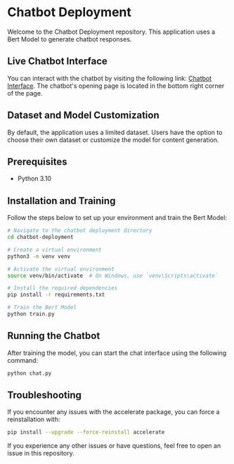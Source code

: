 # Chatbot Deployment

Welcome to the Chatbot Deployment repository. This application uses a Bert Model to generate chatbot responses.

## Live Chatbot Interface

You can interact with the chatbot by visiting the following link: [Chatbot Interface](https://bertbasechatbot.ngrok.io ). The chatbot's opening page is located in the bottom right corner of the page.

## Dataset and Model Customization

By default, the application uses a limited dataset. Users have the option to choose their own dataset or customize the model for content generation.

## Prerequisites

- Python 3.10

## Installation and Training

Follow the steps below to set up your environment and train the Bert Model:

```bash
# Navigate to the chatbot deployment directory
cd chatbot-deployment

# Create a virtual environment
python3 -m venv venv

# Activate the virtual environment
source venv/bin/activate  # On Windows, use `venv\Scripts\activate`

# Install the required dependencies
pip install -r requirements.txt

# Train the Bert Model
python train.py
```
## Running the Chatbot
After training the model, you can start the chat interface using the following command:

```bash
python chat.py
```

## Troubleshooting
If you encounter any issues with the accelerate package, you can force a reinstallation with:
```bash
pip install --upgrade --force-reinstall accelerate
```

If you experience any other issues or have questions, feel free to open an issue in this repository.

